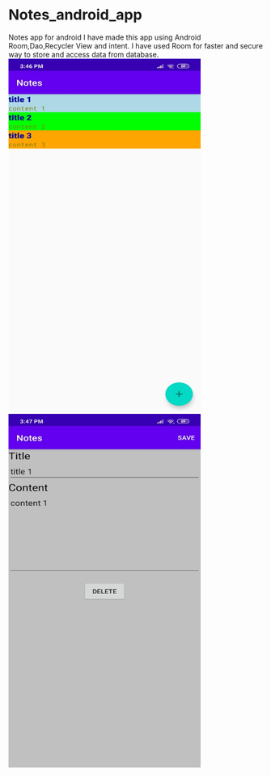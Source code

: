 # Notes_android_app
Notes app for android
I have made this app using Android Room,Dao,Recycler View and intent.
I have used Room for faster and secure way to store and access data from database.
<img src="https://github.com/heyyviv/Notes_android_app/blob/master/Screenshot_2020-07-28-15-46-59-251_com.example.notes.jpg" height=700 width=380 />
<img src="https://github.com/heyyviv/Notes_android_app/blob/master/Screenshot_2020-07-28-15-47-05-735_com.example.notes.jpg" height=700 width=380 />
